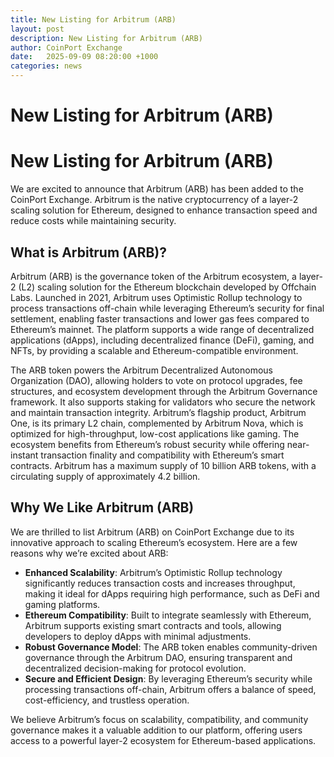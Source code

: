 ```yaml
---
title: New Listing for Arbitrum (ARB)
layout: post
description: New Listing for Arbitrum (ARB)
author: CoinPort Exchange
date:   2025-09-09 08:20:00 +1000
categories: news
---
```

# New Listing for Arbitrum (ARB)
# New Listing for Arbitrum (ARB)

We are excited to announce that Arbitrum (ARB) has been added to the CoinPort Exchange. Arbitrum is the native cryptocurrency of a layer-2 scaling solution for Ethereum, designed to enhance transaction speed and reduce costs while maintaining security.

## What is Arbitrum (ARB)?

Arbitrum (ARB) is the governance token of the Arbitrum ecosystem, a layer-2 (L2) scaling solution for the Ethereum blockchain developed by Offchain Labs. Launched in 2021, Arbitrum uses Optimistic Rollup technology to process transactions off-chain while leveraging Ethereum’s security for final settlement, enabling faster transactions and lower gas fees compared to Ethereum’s mainnet. The platform supports a wide range of decentralized applications (dApps), including decentralized finance (DeFi), gaming, and NFTs, by providing a scalable and Ethereum-compatible environment.

The ARB token powers the Arbitrum Decentralized Autonomous Organization (DAO), allowing holders to vote on protocol upgrades, fee structures, and ecosystem development through the Arbitrum Governance framework. It also supports staking for validators who secure the network and maintain transaction integrity. Arbitrum’s flagship product, Arbitrum One, is its primary L2 chain, complemented by Arbitrum Nova, which is optimized for high-throughput, low-cost applications like gaming. The ecosystem benefits from Ethereum’s robust security while offering near-instant transaction finality and compatibility with Ethereum’s smart contracts. Arbitrum has a maximum supply of 10 billion ARB tokens, with a circulating supply of approximately 4.2 billion.

## Why We Like Arbitrum (ARB)

We are thrilled to list Arbitrum (ARB) on CoinPort Exchange due to its innovative approach to scaling Ethereum’s ecosystem. Here are a few reasons why we’re excited about ARB:

- **Enhanced Scalability**: Arbitrum’s Optimistic Rollup technology significantly reduces transaction costs and increases throughput, making it ideal for dApps requiring high performance, such as DeFi and gaming platforms.
- **Ethereum Compatibility**: Built to integrate seamlessly with Ethereum, Arbitrum supports existing smart contracts and tools, allowing developers to deploy dApps with minimal adjustments.
- **Robust Governance Model**: The ARB token enables community-driven governance through the Arbitrum DAO, ensuring transparent and decentralized decision-making for protocol evolution.
- **Secure and Efficient Design**: By leveraging Ethereum’s security while processing transactions off-chain, Arbitrum offers a balance of speed, cost-efficiency, and trustless operation.

We believe Arbitrum’s focus on scalability, compatibility, and community governance makes it a valuable addition to our platform, offering users access to a powerful layer-2 ecosystem for Ethereum-based applications.